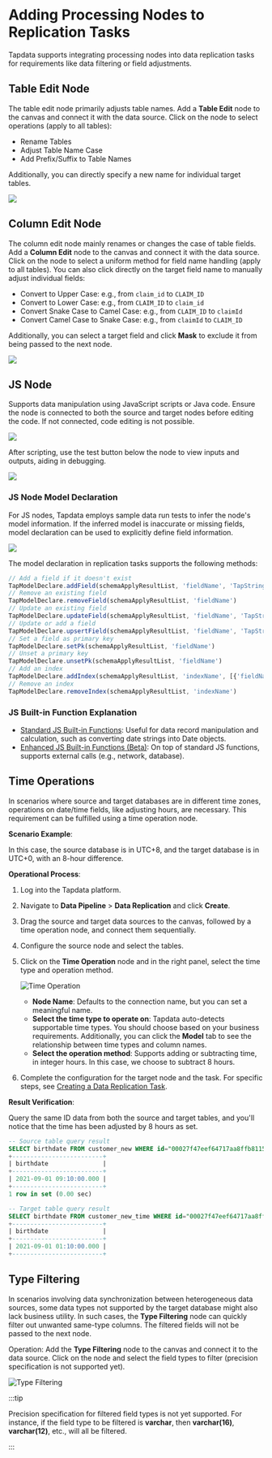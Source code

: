 # Adding Processing Nodes to Replication Tasks

Tapdata supports integrating processing nodes into data replication tasks for requirements like data filtering or field adjustments.

## Table Edit Node

The table edit node primarily adjusts table names. Add a **Table Edit** node to the canvas and connect it with the data source. Click on the node to select operations (apply to all tables):

- Rename Tables
- Adjust Table Name Case
- Add Prefix/Suffix to Table Names

Additionally, you can directly specify a new name for individual target tables.

![](../../../images/copy_data_1.png)

## <span id="column-modification">Column Edit Node</span>

The column edit node mainly renames or changes the case of table fields. Add a **Column Edit** node to the canvas and connect it with the data source. Click on the node to select a uniform method for field name handling (apply to all tables). You can also click directly on the target field name to manually adjust individual fields:

- Convert to Upper Case: e.g., from `claim_id` to `CLAIM_ID`
- Convert to Lower Case: e.g., from `CLAIM_ID` to `claim_id`
- Convert Snake Case to Camel Case: e.g., from `CLAIM_ID` to `claimId`
- Convert Camel Case to Snake Case: e.g., from `claimId` to `CLAIM_ID`

Additionally, you can select a target field and click **Mask** to exclude it from being passed to the next node.

![](../../../images/data_copy_column_modification.png)

## JS Node

Supports data manipulation using JavaScript scripts or Java code. Ensure the node is connected to both the source and target nodes before editing the code. If not connected, code editing is not possible.

![](../../../images/copy_data_4.png)

After scripting, use the test button below the node to view inputs and outputs, aiding in debugging.

![](../../../images/copy_data_5.png)

### JS Node Model Declaration

For JS nodes, Tapdata employs sample data run tests to infer the node's model information. If the inferred model is inaccurate or missing fields, model declaration can be used to explicitly define field information.

![](../../../images/create_task_5.png)

The model declaration in replication tasks supports the following methods:

```javascript
// Add a field if it doesn't exist
TapModelDeclare.addField(schemaApplyResultList, 'fieldName', 'TapString')
// Remove an existing field
TapModelDeclare.removeField(schemaApplyResultList, 'fieldName')
// Update an existing field
TapModelDeclare.updateField(schemaApplyResultList, 'fieldName', 'TapString')
// Update or add a field
TapModelDeclare.upsertField(schemaApplyResultList, 'fieldName', 'TapString')
// Set a field as primary key
TapModelDeclare.setPk(schemaApplyResultList, 'fieldName')
// Unset a primary key
TapModelDeclare.unsetPk(schemaApplyResultList, 'fieldName')
// Add an index
TapModelDeclare.addIndex(schemaApplyResultList, 'indexName', [{'fieldName':'fieldName1', 'order': 'asc'}])
// Remove an index
TapModelDeclare.removeIndex(schemaApplyResultList, 'indexName')
```

### JS Built-in Function Explanation

- [Standard JS Built-in Functions](../../../appendix/standard-js.md): Useful for data record manipulation and calculation, such as converting date strings into Date objects.
- [Enhanced JS Built-in Functions (Beta)](../../../appendix/enhanced-js.md): On top of standard JS functions, supports external calls (e.g., network, database).

## <span id="time-calculation">Time Operations</span>

In scenarios where source and target databases are in different time zones, operations on date/time fields, like adjusting hours, are necessary. This requirement can be fulfilled using a time operation node.

**Scenario Example**:

In this case, the source database is in UTC+8, and the target database is in UTC+0, with an 8-hour difference.

**Operational Process**:

1. Log into the Tapdata platform.
2. Navigate to **Data Pipeline** > **Data Replication** and click **Create**.
3. Drag the source and target data sources to the canvas, followed by a time operation node, and connect them sequentially.
4. Configure the source node and select the tables.
5. Click on the **Time Operation** node and in the right panel, select the time type and operation method.

   ![Time Operation](../../../images/time_calculation.png)

    - **Node Name**: Defaults to the connection name, but you can set a meaningful name.
    - **Select the time type to operate on**: Tapdata auto-detects supportable time types. You should choose based on your business requirements. Additionally, you can click the **Model** tab to see the relationship between time types and column names.
    - **Select the operation method**: Supports adding or subtracting time, in integer hours. In this case, we choose to subtract 8 hours.

6. Complete the configuration for the target node and the task. For specific steps, see [Creating a Data Replication Task](create-task.md).

**Result Verification**:

Query the same ID data from both the source and target tables, and you'll notice that the time has been adjusted by 8 hours as set.

```sql
-- Source table query result
SELECT birthdate FROM customer_new WHERE id="00027f47eef64717aa8ffb8115f1e66a";
+-------------------------+
| birthdate               |
+-------------------------+
| 2021-09-01 09:10:00.000 |
+-------------------------+
1 row in set (0.00 sec)

-- Target table query result
SELECT birthdate FROM customer_new_time WHERE id="00027f47eef64717aa8ffb8115f1e66a";
+-------------------------+
| birthdate               |
+-------------------------+
| 2021-09-01 01:10:00.000 |
+-------------------------+
```

## Type Filtering

In scenarios involving data synchronization between heterogeneous data sources, some data types not supported by the target database might also lack business utility. In such cases, the **Type Filtering** node can quickly filter out unwanted same-type columns. The filtered fields will not be passed to the next node.

Operation: Add the **Type Filtering** node to the canvas and connect it to the data source. Click on the node and select the field types to filter (precision specification is not supported yet).

![Type Filtering](../../../images/data_type_filter.png)

:::tip

Precision specification for filtered field types is not yet supported. For instance, if the field type to be filtered is **varchar**, then **varchar(16)**, **varchar(12)**, etc., will all be filtered.

:::